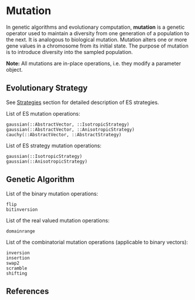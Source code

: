 # Mutation

In genetic algorithms and evolutionary computation, **mutation** is a genetic operator used to maintain a diversity from one generation of a population to the next. It is analogous to biological mutation. Mutation alters one or more gene values in a chromosome from its initial state.
The purpose of mutation is to introduce diversity into the sampled population.

**Note:** All mutations are in-place operations, i.e. they modify a parameter object.

## Evolutionary Strategy

See [Strategies](@ref) section for detailed description of ES strategies.

List of ES mutation operations:

```@docs
gaussian(::AbstractVector, ::IsotropicStrategy)
gaussian(::AbstractVector, ::AnisotropicStrategy)
cauchy(::AbstractVector, ::AbstractStrategy)
```

List of ES strategy mutation operations:

```@docs
gaussian(::IsotropicStrategy)
gaussian(::AnisotropicStrategy)
```


## Genetic Algorithm

List of the binary mutation operations:


```@docs
flip
bitinversion
```

List of the real valued mutation operations:

```@docs
domainrange
```

List of the combinatorial mutation operations (applicable to binary vectors):

```@docs
inversion
insertion
swap2
scramble
shifting
```

## References

[^1]: Mühlenbein, H. and Schlierkamp-Voosen, D.: Predictive Models for the Breeder Genetic Algorithm: I. Continuous Parameter Optimization. Evolutionary Computation, 1 (1), pp. 25-49, 1993.
